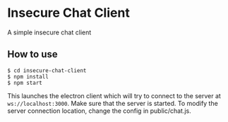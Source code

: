 
# Insecure Chat Client

A simple insecure chat client

## How to use

```
$ cd insecure-chat-client
$ npm install
$ npm start
```

This launches the electron client which will try to connect to the server at `ws://localhost:3000`. Make sure that the server is started.
To modify the server connection location, change the config in public/chat.js.